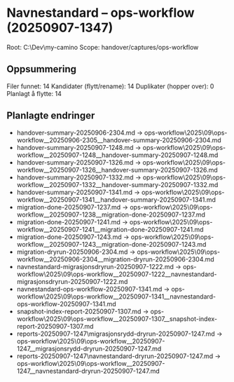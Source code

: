 # Navnestandard – ops-workflow (20250907-1347)

Root: C:\Dev\my-camino
Scope: handover/captures/ops-workflow

## Oppsummering
Filer funnet:               14
Kandidater (flytt/rename):  14
Duplikater (hopper over):   0
Planlagt å flytte:          14

## Planlagte endringer
- handover-summary-20250906-2304.md  ->  ops-workflow\2025\09\ops-workflow__20250906-2305__handover-summary-20250906-2304.md
- handover-summary-20250907-1248.md  ->  ops-workflow\2025\09\ops-workflow__20250907-1248__handover-summary-20250907-1248.md
- handover-summary-20250907-1326.md  ->  ops-workflow\2025\09\ops-workflow__20250907-1326__handover-summary-20250907-1326.md
- handover-summary-20250907-1332.md  ->  ops-workflow\2025\09\ops-workflow__20250907-1332__handover-summary-20250907-1332.md
- handover-summary-20250907-1341.md  ->  ops-workflow\2025\09\ops-workflow__20250907-1341__handover-summary-20250907-1341.md
- migration-done-20250907-1237.md  ->  ops-workflow\2025\09\ops-workflow__20250907-1238__migration-done-20250907-1237.md
- migration-done-20250907-1241.md  ->  ops-workflow\2025\09\ops-workflow__20250907-1241__migration-done-20250907-1241.md
- migration-done-20250907-1243.md  ->  ops-workflow\2025\09\ops-workflow__20250907-1243__migration-done-20250907-1243.md
- migration-dryrun-20250906-2304.md  ->  ops-workflow\2025\09\ops-workflow__20250906-2304__migration-dryrun-20250906-2304.md
- navnestandard-migrasjonsdryrun-20250907-1222.md  ->  ops-workflow\2025\09\ops-workflow__20250907-1222__navnestandard-migrasjonsdryrun-20250907-1222.md
- navnestandard-ops-workflow-20250907-1341.md  ->  ops-workflow\2025\09\ops-workflow__20250907-1341__navnestandard-ops-workflow-20250907-1341.md
- snapshot-index-report-20250907-1307.md  ->  ops-workflow\2025\09\ops-workflow__20250907-1307__snapshot-index-report-20250907-1307.md
- reports-20250907-1247\migrasjonsrydd-dryrun-20250907-1247.md  ->  ops-workflow\2025\09\ops-workflow__20250907-1247__migrasjonsrydd-dryrun-20250907-1247.md
- reports-20250907-1247\navnestandard-dryrun-20250907-1247.md  ->  ops-workflow\2025\09\ops-workflow__20250907-1247__navnestandard-dryrun-20250907-1247.md

